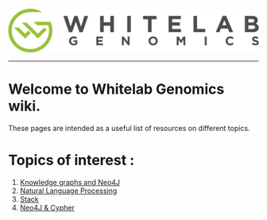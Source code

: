 ![](/Logo_horizontal.png)

*** 
# Welcome to Whitelab Genomics wiki.

These pages are intended as a useful list of resources on different topics. 

# Topics of interest : 

 1. [Knowledge graphs and Neo4J](https://whitelabgx.github.io/knowledgegraph_resources)
 2. [Natural Language Processing](https://whitelabgx.github.io/NLP_resources/)
 3. [Stack](https://whitelabgx.github.io/Stack_resources/)
 4. [Neo4J & Cypher](https://whitelabgx.github.io/Neo4J_Cypher_resources/)
 
 
 
 
